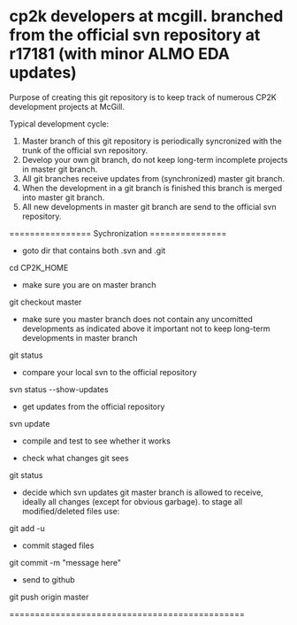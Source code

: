 # cp2k developers at mcgill. branched from the official svn repository at r17181 (with minor ALMO EDA updates)

Purpose of creating this git repository is to keep track of numerous CP2K development projects at McGill.

Typical development cycle:

1. Master branch of this git repository is periodically syncronized with the trunk of the official svn repository.
2. Develop your own git branch, do not keep long-term incomplete projects in master git branch.
3. All git branches receive updates from (synchronized) master git branch.
4. When the development in a git branch is finished this branch is merged into master git branch.
5. All new developments in master git branch are send to the official svn repository.

================ Sychronization ===============
* goto dir that contains both .svn and .git

cd CP2K_HOME

* make sure you are on master branch

git checkout master

* make sure you master branch does not contain any uncomitted developments as indicated above it important not to keep long-term developments in master branch

git status

* compare your local svn to the official repository

svn status --show-updates

* get updates from the official repository

svn update

* compile and test to see whether it works

* check what changes git sees

git status

* decide which svn updates git master branch is allowed to receive, ideally all changes (except for obvious garbage). to stage all modified/deleted files use:

git add -u

* commit staged files

git commit -m "message here"

* send to github

git push origin master

==============================================
